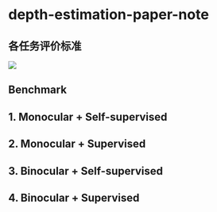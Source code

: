 # depth-estimation-paper-note

## 各任务评价标准

![](/home/cy/桌面/depth-estimation-paper-note/images/evaluate.png)

## Benchmark



## 1. Monocular + Self-supervised

## 2. Monocular + Supervised
## 3. Binocular + Self-supervised
## 4. Binocular + Supervised